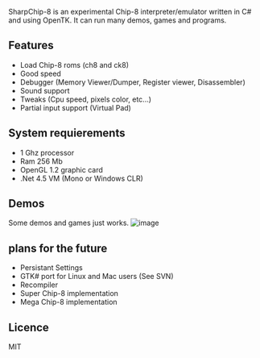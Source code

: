 SharpChip-8 is an experimental Chip-8 interpreter/emulator written in C# and using OpenTK. It can run many demos, games and programs.

## Features

* Load Chip-8 roms (ch8 and ck8)
* Good speed
* Debugger (Memory Viewer/Dumper, Register viewer, Disassembler)
* Sound support
* Tweaks (Cpu speed, pixels color, etc...)
* Partial input support (Virtual Pad)

## System requierements
* 1 Ghz processor
* Ram 256 Mb
* OpenGL 1.2 graphic card
* .Net 4.5 VM (Mono or Windows CLR)

## Demos
Some demos and games just works.
![image](https://raw.githubusercontent.com/demonixis/sharpchip8/master/SharpChip8.WinForms/Images/SharpChip-8-Demos.png)

## plans for the future
* Persistant Settings
* GTK# port for Linux and Mac users (See SVN)
* Recompiler
* Super Chip-8 implementation
* Mega Chip-8 implementation

## Licence
MIT